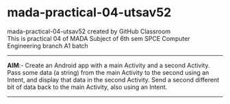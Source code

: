 # mada-practical-04-utsav52

mada-practical-04-utsav52 created by GitHub Classroom<br>
This is practical 04 of MADA Subject of 6th sem SPCE Computer Engineering branch A1 batch<br>
<hr>
<b>AIM</b>:- Create an Android app with a main Activity and a second Activity. Pass some data (a string) from the main Activity to the second using an Intent, and display that data in the second Activity. Send a second different bit of data back to the main Activity, also using an Intent.
<hr>



